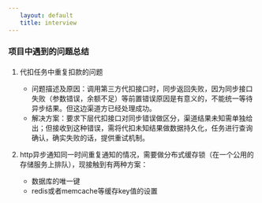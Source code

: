 ```yaml
---
　　layout: default
　　title: interview
---
```


### 项目中遇到的问题总结

#### 


1. 代扣任务中重复扣款的问题
    - 问题描述及原因：调用第三方代扣接口时，同步返回失败，因为同步接口失败（参数错误，余额不足）等前置错误原因是有意义的，不能统一等待异步结果。但这边渠道方已经处理成功。
    - 解决方案：要求下层代扣接口对同步错误做区分，渠道结果未知需单独给出；但接收到这种错误，需将代扣未知结果做数据持久化，任务进行查询确认，确实失败的话，提供重试机制。


2. http异步通知同一时间重复通知的情况，需要做分布式缓存锁（在一个公用的存储服务上排队），现接触到有两种方案：
    - 数据库的唯一键
    - redis或者memcache等缓存key值的设置